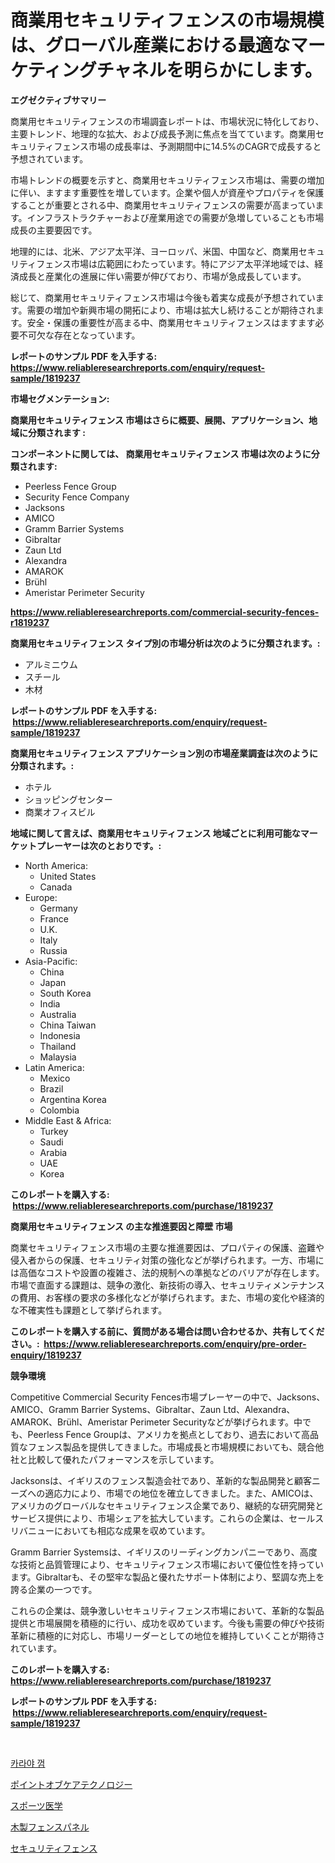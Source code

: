 <p><h1>商業用セキュリティフェンスの市場規模は、グローバル産業における最適なマーケティングチャネルを明らかにします。</h1></p><p><strong>エグゼクティブサマリー</strong></p>
<p><p>商業用セキュリティフェンスの市場調査レポートは、市場状況に特化しており、主要トレンド、地理的な拡大、および成長予測に焦点を当てています。商業用セキュリティフェンス市場の成長率は、予測期間中に14.5%のCAGRで成長すると予想されています。</p><p>市場トレンドの概要を示すと、商業用セキュリティフェンス市場は、需要の増加に伴い、ますます重要性を増しています。企業や個人が資産やプロパティを保護することが重要とされる中、商業用セキュリティフェンスの需要が高まっています。インフラストラクチャーおよび産業用途での需要が急増していることも市場成長の主要要因です。</p><p>地理的には、北米、アジア太平洋、ヨーロッパ、米国、中国など、商業用セキュリティフェンス市場は広範囲にわたっています。特にアジア太平洋地域では、経済成長と産業化の進展に伴い需要が伸びており、市場が急成長しています。</p><p>総じて、商業用セキュリティフェンス市場は今後も着実な成長が予想されています。需要の増加や新興市場の開拓により、市場は拡大し続けることが期待されます。安全・保護の重要性が高まる中、商業用セキュリティフェンスはますます必要不可欠な存在となっています。</p></p>
<p><strong>レポートのサンプル PDF を入手する: <a href="https://www.reliableresearchreports.com/enquiry/request-sample/1819237">https://www.reliableresearchreports.com/enquiry/request-sample/1819237</a></strong></p>
<p><strong>市場セグメンテーション:</strong></p>
<p><strong> 商業用セキュリティフェンス 市場はさらに概要、展開、アプリケーション、地域に分類されます :</strong></p>
<p><strong>コンポーネントに関しては、 商業用セキュリティフェンス 市場は次のように分類されます: &nbsp;</strong></p>
<p><ul><li>Peerless Fence Group</li><li>Security Fence Company</li><li>Jacksons</li><li>AMICO</li><li>Gramm Barrier Systems</li><li>Gibraltar</li><li>Zaun Ltd</li><li>Alexandra</li><li>AMAROK</li><li>Brühl</li><li>Ameristar Perimeter Security</li></ul></p>
<p><strong><a href="https://www.reliableresearchreports.com/commercial-security-fences-r1819237">https://www.reliableresearchreports.com/commercial-security-fences-r1819237</a></strong></p>
<p><strong> 商業用セキュリティフェンス タイプ別の市場分析は次のように分類されます。:</strong></p>
<p><ul><li>アルミニウム</li><li>スチール</li><li>木材</li></ul></p>
<p><strong>レポートのサンプル PDF を入手する: &nbsp;<a href="https://www.reliableresearchreports.com/enquiry/request-sample/1819237">https://www.reliableresearchreports.com/enquiry/request-sample/1819237</a></strong></p>
<p><strong> 商業用セキュリティフェンス アプリケーション別の市場産業調査は次のように分類されます。:</strong></p>
<p><ul><li>ホテル</li><li>ショッピングセンター</li><li>商業オフィスビル</li></ul></p>
<p><strong>地域に関して言えば、商業用セキュリティフェンス 地域ごとに利用可能なマーケットプレーヤーは次のとおりです。:</strong></p>
<p><ul>
    <li>
        North America:
        <ul>
            <li>United States</li>
            <li>Canada</li>
        </ul>
    </li>
    <li>
        Europe:
        <ul>
            <li>Germany</li>
            <li>France</li>
            <li>U.K.</li>
            <li>Italy</li>
            <li>Russia</li>
        </ul>
    </li>
    <li>
        Asia-Pacific:
        <ul>
            <li>China</li>
            <li>Japan</li>
            <li>South Korea</li>
            <li>India</li>
            <li>Australia</li>
            <li>China Taiwan</li>
            <li>Indonesia</li>
            <li>Thailand</li>
            <li>Malaysia</li>
        </ul>
    </li>
    <li>
        Latin America:
        <ul>
            <li>Mexico</li>
            <li>Brazil</li>
            <li>Argentina Korea</li>
            <li>Colombia</li>
        </ul>
    </li>
    <li>
        Middle East & Africa:
        <ul>
            <li>Turkey</li>
            <li>Saudi</li>
            <li>Arabia</li>
            <li>UAE</li>
            <li>Korea</li>
        </ul>
    </li>
    </ul></p>
<p><strong>このレポートを購入する: &nbsp;<a href="https://www.reliableresearchreports.com/purchase/1819237">https://www.reliableresearchreports.com/purchase/1819237</a></strong></p>
<p><strong>商業用セキュリティフェンス の主な推進要因と障壁 市場</strong></p>
<p><p>商業セキュリティフェンス市場の主要な推進要因は、プロパティの保護、盗難や侵入者からの保護、セキュリティ対策の強化などが挙げられます。一方、市場には高価なコストや設置の複雑さ、法的規制への準拠などのバリアが存在します。市場で直面する課題は、競争の激化、新技術の導入、セキュリティメンテナンスの費用、お客様の要求の多様化などが挙げられます。また、市場の変化や経済的な不確実性も課題として挙げられます。</p></p>
<p><strong>このレポートを購入する前に、質問がある場合は問い合わせるか、共有してください。:&nbsp; <a href="https://www.reliableresearchreports.com/enquiry/pre-order-enquiry/1819237">https://www.reliableresearchreports.com/enquiry/pre-order-enquiry/1819237</a></strong></p>
<p><strong>競争環境</strong></p>
<p><p>Competitive Commercial Security Fences市場プレーヤーの中で、Jacksons、AMICO、Gramm Barrier Systems、Gibraltar、Zaun Ltd、Alexandra、AMAROK、Brühl、Ameristar Perimeter Securityなどが挙げられます。中でも、Peerless Fence Groupは、アメリカを拠点としており、過去において高品質なフェンス製品を提供してきました。市場成長と市場規模においても、競合他社と比較して優れたパフォーマンスを示しています。</p><p>Jacksonsは、イギリスのフェンス製造会社であり、革新的な製品開発と顧客ニーズへの適応力により、市場での地位を確立してきました。また、AMICOは、アメリカのグローバルなセキュリティフェンス企業であり、継続的な研究開発とサービス提供により、市場シェアを拡大しています。これらの企業は、セールスリバニューにおいても相応な成果を収めています。</p><p>Gramm Barrier Systemsは、イギリスのリーディングカンパニーであり、高度な技術と品質管理により、セキュリティフェンス市場において優位性を持っています。Gibraltarも、その堅牢な製品と優れたサポート体制により、堅調な売上を誇る企業の一つです。</p><p>これらの企業は、競争激しいセキュリティフェンス市場において、革新的な製品提供と市場展開を積極的に行い、成功を収めています。今後も需要の伸びや技術革新に積極的に対応し、市場リーダーとしての地位を維持していくことが期待されています。</p></p>
<p><strong>このレポートを購入する: &nbsp; <a href="https://www.reliableresearchreports.com/purchase/1819237">https://www.reliableresearchreports.com/purchase/1819237</a></strong></p>
<p><strong>レポートのサンプル PDF を入手する: &nbsp;<a href="https://www.reliableresearchreports.com/enquiry/request-sample/1819237">https://www.reliableresearchreports.com/enquiry/request-sample/1819237</a></strong><strong></strong></p>
<p>&nbsp;</p>
<p><p><a href="https://medium.com/@desmondmraz12023/2024%EB%85%84%EB%B6%80%ED%84%B0-2031%EB%85%84%EA%B9%8C%EC%A7%80%EC%9D%98-%EC%B9%B4%EB%9D%BC%EC%95%BC-%EA%B2%80-%EC%8B%9C%EC%9E%A5-%EB%B6%84%EC%84%9D-%EB%B0%8F-%ED%81%AC%EA%B8%B0-%EC%98%88%EC%B8%A1-22076fcbce1e">카라야 껌</a></p><p><a href="https://medium.com/@camilcosta76856/%E3%83%9D%E3%82%A4%E3%83%B3%E3%83%88-%E3%82%AA%E3%83%96-%E3%82%B1%E3%82%A2-%E3%83%86%E3%82%AF%E3%83%8E%E3%83%AD%E3%82%B8%E3%83%BC%E5%B8%82%E5%A0%B4-%E5%B8%82%E5%A0%B4cagr-%E5%B8%82%E5%A0%B4%E5%8B%95%E5%90%91-%E3%81%8A%E3%82%88%E3%81%B3%E6%88%90%E9%95%B7%E6%88%A6%E7%95%A5%E3%81%AB%E9%96%A2%E3%81%99%E3%82%8B%E6%B4%9E%E5%AF%9F-8b98030aa536">ポイントオブケアテクノロジー</a></p><p><a href="https://medium.com/@rockcod61/%E3%82%B9%E3%83%9D%E3%83%BC%E3%83%84%E5%8C%BB%E5%AD%A6%E5%B8%82%E5%A0%B4%E3%81%AF%E5%B8%82%E5%A0%B4%E3%82%B7%E3%82%A7%E3%82%A2-%E5%B8%82%E5%A0%B4%E5%8B%95%E5%90%91-%E5%B8%82%E5%A0%B4%E6%88%90%E9%95%B7%E3%81%AB%E9%96%A2%E3%81%99%E3%82%8B%E6%83%85%E5%A0%B1%E3%82%92%E6%8F%90%E4%BE%9B%E3%81%97%E3%81%BE%E3%81%99-46728bf4c17b">スポーツ医学</a></p><p><a href="https://github.com/marbadji/Market-Research-Report-List-1/blob/main/972580129575.md">木製フェンスパネル</a></p><p><a href="https://github.com/KaydenJohns1964/Market-Research-Report-List-1/blob/main/281331429576.md">セキュリティフェンス</a></p></p>